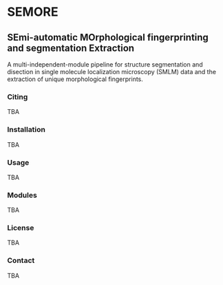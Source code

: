 # SEMORE
## SEmi-automatic MOrphological fingerprinting and segmentation Extraction
A multi-independent-module pipeline for structure segmentation and disection in single molecule localization microscopy (SMLM) data and the extraction of unique morphological fingerprints.
### Citing
TBA
### Installation
TBA
### Usage
TBA
### Modules
TBA
### License
TBA
### Contact
TBA
```
